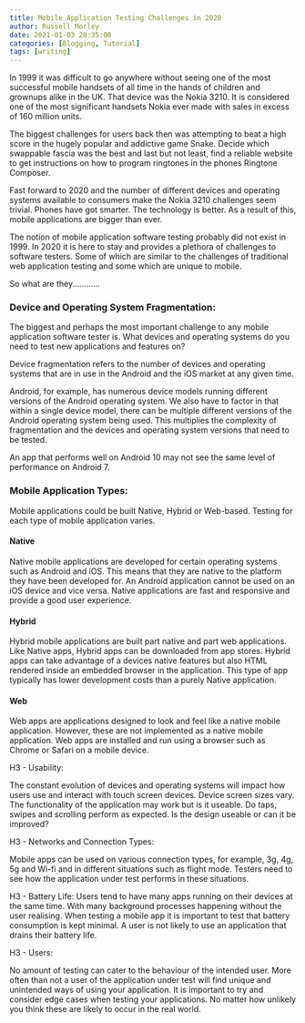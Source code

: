 ```yaml
---
title: Mobile Application Testing Challenges in 2020
author: Russell Morley
date: 2021-01-03 20:35:00
categories: [Blogging, Tutorial]
tags: [writing]
---
```

In 1999 it was difficult to go anywhere without seeing one of the most successful mobile handsets of all time in the hands of children and grownups alike in the UK. That device was the Nokia 3210. It is considered one of the most significant handsets Nokia ever made with sales in excess of 160 million units.

The biggest challenges for users back then was attempting to beat a high score in the hugely popular and addictive game Snake. Decide which swappable fascia was the best and last but not least, find a reliable website to get instructions on how to program ringtones in the phones Ringtone Composer.

Fast forward to 2020 and the number of different devices and operating systems available to consumers make the Nokia 3210 challenges seem trivial. Phones have got smarter. The technology is better. As a result of this, mobile applications are bigger than ever.

The notion of mobile application software testing probably did not exist in 1999. In 2020 it is here to stay and provides a plethora of challenges to software testers. Some of which are similar to the challenges of traditional web application testing and some which are unique to mobile.

So what are they............

<h3>Device and Operating System Fragmentation:</h3>

﻿The biggest and perhaps the most important challenge to any mobile application software tester is. What devices and operating systems do you need to test new applications and features on?

Device fragmentation refers to the number of devices and operating systems that are in use in the Android and the iOS market at any given time.

Android, for example, has numerous device models running different versions of the Android operating system. We also have to factor in that within a single device model, there can be multiple different versions of the Android operating system being used. This multiplies the complexity of fragmentation and the devices and operating system versions that need to be tested.

An app that performs well on Android 10 may not see the same level of performance on Android 7.

<h3>Mobile Application Types:</h3>

Mobile applications could be built Native, Hybrid or Web-based. Testing for each type of mobile application varies.

<h4>Native</h4>

Native mobile applications are developed for certain operating systems such as Android and iOS. This means that they are native to the platform they have been developed for. An Android application cannot be used on an iOS device and vice versa. Native applications are fast and responsive and provide a good user experience.

<h4>Hybrid</h4>

Hybrid mobile applications are built part native and part web applications. Like Native apps, Hybrid apps can be downloaded from app stores. Hybrid apps can take advantage of a devices native features but also HTML rendered inside an embedded browser in the application. This type of app typically has lower development costs than a purely Native application. 

<h4>Web</h4>

Web apps are applications designed to look and feel like a native mobile application. However, these are not implemented as a native mobile application. Web apps are installed and run using a browser such as Chrome or Safari on a mobile device. 

H3 - Usability:

The constant evolution of devices and operating systems will impact how users use and interact with touch screen devices. Device screen sizes vary. The functionality of the application may work but is it useable. Do taps, swipes and scrolling perform as expected. Is the design useable or can it be improved?

H3 - Networks and Connection Types:

Mobile apps can be used on various connection types, for example, 3g, 4g, 5g and Wi-fi and in different situations such as flight mode. Testers need to see how the application under test performs in these situations. 

H3 - Battery Life:
Users tend to have many apps running on their devices at the same time. With many background processes happening without the user realising. When testing a mobile app it is important to test that battery consumption is kept minimal. A user is not likely to use an application that drains their battery life.

H3 - Users:

No amount of testing can cater to the behaviour of the intended user. More often than not a user of the application under test will find unique and unintended ways of using your application. It is important to try and consider edge cases when testing your applications. No matter how unlikely you think these are likely to occur in the real world.
